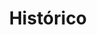 ---  
title: "Histórico"
layout: "archives"
url: "/historico/"
summary: Lista ordenada por fecha de los posts
---